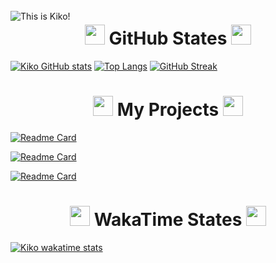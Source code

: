 

<div style="float: left;">
 <br>
  <img src="standartheader.svg11" alt="This is Kiko!">
 <br>
</div>

<h1 align="center">
 <img src="https://meritt-gifs.s3-us-west-1.amazonaws.com/nerd-life/bulba-roll.gif" width="32" height="32">
 GitHub States </a> 
<img src="https://meritt-gifs.s3-us-west-1.amazonaws.com/nerd-life/bulba-roll.gif" width="32" height="32"></h1>

[![Kiko GitHub stats](https://github-readme-stats.vercel.app/api?username=haidragon74&hide_border=true&border_radius=16&theme=vue-dark&show_icons=true)](https://github.com/anuraghazra/github-readme-stats)
[![Top Langs](https://github-readme-stats.vercel.app/api/top-langs/?username=haidragon74&hide_border=true&border_radius=16&theme=vue-dark&show_icons=true&layout=compact)](https://github.com/anuraghazra/github-readme-stats)
[![GitHub Streak](http://github-readme-streak-stats.herokuapp.com?user=haidragon74&theme=vue-dark&hide_border=true&border_radius=16)](https://git.io/streak-stats)

<h1 align="center">
 <img src="https://meritt-gifs.s3-us-west-1.amazonaws.com/nerd-life/bulba-roll.gif" width="32" height="32">
 My Projects </a> 
<img src="https://meritt-gifs.s3-us-west-1.amazonaws.com/nerd-life/bulba-roll.gif" width="32" height="32"></h1>

[![Readme Card](https://github-readme-stats.vercel.app/api/pin/?username=haidragon74&repo=music&hide_border=true&border_radius=16&theme=vue-dark)](https://github.com/haidragon74/music)

[![Readme Card](https://github-readme-stats.vercel.app/api/pin/?username=haidragon74&repo=app-chat&hide_border=true&border_radius=16&theme=vue-dark)](https://github.com/haidragon74/app-chat)

[![Readme Card](https://github-readme-stats.vercel.app/api/pin/?username=haidragon74&repo=CICD&hide_border=true&border_radius=16&theme=vue-dark)](https://github.com/haidragon74/CICD)


<h1 align="center">
 <img src="https://meritt-gifs.s3-us-west-1.amazonaws.com/nerd-life/bulba-roll.gif" width="32" height="32">
 WakaTime States </a> 
<img src="https://meritt-gifs.s3-us-west-1.amazonaws.com/nerd-life/bulba-roll.gif" width="32" height="32"></h1>


[![Kiko wakatime stats](https://github-readme-stats.vercel.app/api/wakatime?username=@HaiDragon74&layout=compact&hide_border=true&border_radius=16&theme=vue-dark&show_icons=true)](https://github.com/anuraghazra/github-readme-stats)
